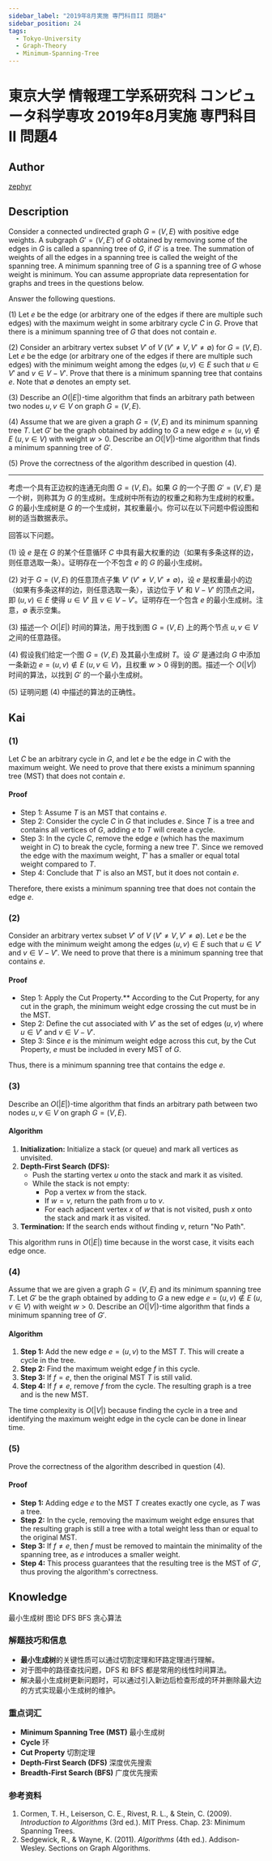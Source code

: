 ```yaml
---
sidebar_label: "2019年8月実施 専門科目II 問題4"
sidebar_position: 24
tags:
  - Tokyo-University
  - Graph-Theory
  - Minimum-Spanning-Tree
---
```

# 東京大学 情報理工学系研究科 コンピュータ科学専攻 2019年8月実施 専門科目II 問題4

## **Author**
[zephyr](https://inshi-notes.zephyr-zdz.space/)

## **Description**
Consider a connected undirected graph $G = (V, E)$ with positive edge weights. A subgraph $G' = (V, E')$ of $G$ obtained by removing some of the edges in $G$ is called a spanning tree of $G$, if $G'$ is a tree. The summation of weights of all the edges in a spanning tree is called the weight of the spanning tree. A minimum spanning tree of $G$ is a spanning tree of $G$ whose weight is minimum. You can assume appropriate data representation for graphs and trees in the questions below.

Answer the following questions.

(1) Let $e$ be the edge (or arbitrary one of the edges if there are multiple such edges) with the maximum weight in some arbitrary cycle $C$ in $G$. Prove that there is a minimum spanning tree of $G$ that does not contain $e$.

(2) Consider an arbitrary vertex subset $V'$ of $V$ ($V' \neq V, V' \neq \emptyset$) for $G = (V, E)$. Let $e$ be the edge (or arbitrary one of the edges if there are multiple such edges) with the minimum weight among the edges $(u, v) \in E$ such that $u \in V'$ and $v \in V - V'$. Prove that there is a minimum spanning tree that contains $e$. Note that $\emptyset$ denotes an empty set.

(3) Describe an $O(|E|)$-time algorithm that finds an arbitrary path between two nodes $u, v \in V$ on graph $G = (V, E)$.

(4) Assume that we are given a graph $G = (V, E)$ and its minimum spanning tree $T$. Let $G'$ be the graph obtained by adding to $G$ a new edge $e = (u, v) \not\in E$ $(u, v \in V)$ with weight $w > 0$. Describe an $O(|V|)$-time algorithm that finds a minimum spanning tree of $G'$.

(5) Prove the correctness of the algorithm described in question (4).

---

考虑一个具有正边权的连通无向图 $G = (V, E)$。如果 $G$ 的一个子图 $G' = (V, E')$ 是一个树，则称其为 $G$ 的生成树。生成树中所有边的权重之和称为生成树的权重。$G$ 的最小生成树是 $G$ 的一个生成树，其权重最小。你可以在以下问题中假设图和树的适当数据表示。

回答以下问题。

(1) 设 $e$ 是在 $G$ 的某个任意循环 $C$ 中具有最大权重的边（如果有多条这样的边，则任意选取一条）。证明存在一个不包含 $e$ 的 $G$ 的最小生成树。

(2) 对于 $G = (V, E)$ 的任意顶点子集 $V'$ ($V' \neq V, V' \neq \emptyset$)，设 $e$ 是权重最小的边（如果有多条这样的边，则任意选取一条），该边位于 $V'$ 和 $V - V'$ 的顶点之间，即 $(u, v) \in E$ 使得 $u \in V'$ 且 $v \in V - V'$。证明存在一个包含 $e$ 的最小生成树。注意，$\emptyset$ 表示空集。

(3) 描述一个 $O(|E|)$ 时间的算法，用于找到图 $G = (V, E)$ 上的两个节点 $u, v \in V$ 之间的任意路径。

(4) 假设我们给定一个图 $G = (V, E)$ 及其最小生成树 $T$。设 $G'$ 是通过向 $G$ 中添加一条新边 $e = (u, v) \not\in E$ $(u, v \in V)$，且权重 $w > 0$ 得到的图。描述一个 $O(|V|)$ 时间的算法，以找到 $G'$ 的一个最小生成树。

(5) 证明问题 (4) 中描述的算法的正确性。

## **Kai**
### (1)

Let $C$ be an arbitrary cycle in $G$, and let $e$ be the edge in $C$ with the maximum weight. We need to prove that there exists a minimum spanning tree (MST) that does not contain $e$.

#### Proof

- Step 1: Assume $T$ is an MST that contains $e$.
- Step 2: Consider the cycle $C$ in $G$ that includes $e$. Since $T$ is a tree and contains all vertices of $G$, adding $e$ to $T$ will create a cycle.
- Step 3: In the cycle $C$, remove the edge $e$ (which has the maximum weight in $C$) to break the cycle, forming a new tree $T'$. Since we removed the edge with the maximum weight, $T'$ has a smaller or equal total weight compared to $T$.
- Step 4: Conclude that $T'$ is also an MST, but it does not contain $e$.

Therefore, there exists a minimum spanning tree that does not contain the edge $e$.

### (2)

Consider an arbitrary vertex subset $V'$ of $V$ ($V' \neq V, V' \neq \emptyset$). Let $e$ be the edge with the minimum weight among the edges $(u, v) \in E$ such that $u \in V'$ and $v \in V - V'$. We need to prove that there is a minimum spanning tree that contains $e$.

#### Proof

- Step 1: Apply the Cut Property.** According to the Cut Property, for any cut in the graph, the minimum weight edge crossing the cut must be in the MST.
- Step 2: Define the cut associated with $V'$ as the set of edges $(u, v)$ where $u \in V'$ and $v \in V - V'$.
- Step 3: Since $e$ is the minimum weight edge across this cut, by the Cut Property, $e$ must be included in every MST of $G$.

Thus, there is a minimum spanning tree that contains the edge $e$.

### (3)

Describe an $O(|E|)$-time algorithm that finds an arbitrary path between two nodes $u, v \in V$ on graph $G = (V, E)$.

#### Algorithm

1. **Initialization:** Initialize a stack (or queue) and mark all vertices as unvisited.
2. **Depth-First Search (DFS):**
   - Push the starting vertex $u$ onto the stack and mark it as visited.
   - While the stack is not empty:
     - Pop a vertex $w$ from the stack.
     - If $w = v$, return the path from $u$ to $v$.
     - For each adjacent vertex $x$ of $w$ that is not visited, push $x$ onto the stack and mark it as visited.
3. **Termination:** If the search ends without finding $v$, return "No Path".

This algorithm runs in $O(|E|)$ time because in the worst case, it visits each edge once.

### (4)

Assume that we are given a graph $G = (V, E)$ and its minimum spanning tree $T$. Let $G'$ be the graph obtained by adding to $G$ a new edge $e = (u, v) \not\in E$ $(u, v \in V)$ with weight $w > 0$. Describe an $O(|V|)$-time algorithm that finds a minimum spanning tree of $G'$.

#### Algorithm

1. **Step 1:** Add the new edge $e = (u, v)$ to the MST $T$. This will create a cycle in the tree.
2. **Step 2:** Find the maximum weight edge $f$ in this cycle.
3. **Step 3:** If $f = e$, then the original MST $T$ is still valid.
4. **Step 4:** If $f \neq e$, remove $f$ from the cycle. The resulting graph is a tree and is the new MST.

The time complexity is $O(|V|)$ because finding the cycle in a tree and identifying the maximum weight edge in the cycle can be done in linear time.

### (5)

Prove the correctness of the algorithm described in question (4).

#### Proof

- **Step 1:** Adding edge $e$ to the MST $T$ creates exactly one cycle, as $T$ was a tree.
- **Step 2:** In the cycle, removing the maximum weight edge ensures that the resulting graph is still a tree with a total weight less than or equal to the original MST.
- **Step 3:** If $f \neq e$, then $f$ must be removed to maintain the minimality of the spanning tree, as $e$ introduces a smaller weight.
- **Step 4:** This process guarantees that the resulting tree is the MST of $G'$, thus proving the algorithm's correctness.

## **Knowledge**

最小生成树 图论 DFS BFS 贪心算法

### 解题技巧和信息

- **最小生成树**的关键性质可以通过切割定理和环路定理进行理解。
- 对于图中的路径查找问题，DFS 和 BFS 都是常用的线性时间算法。
- 解决最小生成树更新问题时，可以通过引入新边后检查形成的环并删除最大边的方式实现最小生成树的维护。

### 重点词汇

- **Minimum Spanning Tree (MST)** 最小生成树
- **Cycle** 环
- **Cut Property** 切割定理
- **Depth-First Search (DFS)** 深度优先搜索
- **Breadth-First Search (BFS)** 广度优先搜索

### 参考资料

1. Cormen, T. H., Leiserson, C. E., Rivest, R. L., & Stein, C. (2009). *Introduction to Algorithms* (3rd ed.). MIT Press. Chap. 23: Minimum Spanning Trees.
2. Sedgewick, R., & Wayne, K. (2011). *Algorithms* (4th ed.). Addison-Wesley. Sections on Graph Algorithms.
